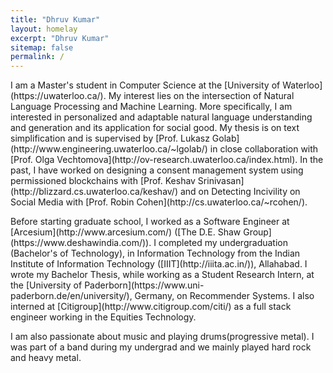 ```yaml
---
title: "Dhruv Kumar"
layout: homelay
excerpt: "Dhruv Kumar"
sitemap: false
permalink: /
---
```


<p>I am a Master's student in Computer Science at the [University of Waterloo](https://uwaterloo.ca/). My interest lies on the intersection of Natural Language Processing and Machine Learning. More specifically, I am interested in personalized and adaptable natural language understanding and generation and its application for social good. My thesis is on text simplification and is supervised by [Prof. Lukasz Golab](http://www.engineering.uwaterloo.ca/~lgolab/) in close collaboration with [Prof. Olga Vechtomova](http://ov-research.uwaterloo.ca/index.html). In the past, I have worked on designing a consent management system using permissioned blockchains with [Prof. Keshav Srinivasan](http://blizzard.cs.uwaterloo.ca/keshav/) and on Detecting Incivility on Social Media with [Prof. Robin Cohen](http://cs.uwaterloo.ca/~rcohen/).  </p>
<p>Before starting graduate school, I worked as a Software Engineer at [Arcesium](http://www.arcesium.com/) ([The D.E. Shaw Group](https://www.deshawindia.com/)). I completed my undergraduation (Bachelor's of Technology), in Information Technology from the Indian Institute of Information Technology ([IIIT](http://iiita.ac.in/)), Allahabad. I wrote my Bachelor Thesis, while working as a Student Research Intern, at the [University of Paderborn](https://www.uni-paderborn.de/en/university/), Germany, on Recommender Systems. I also interned at [Citigroup](http://www.citigroup.com/citi/) as a full stack engineer working in the Equities Technology.</p>
<p>I am also passionate about music and playing drums(progressive metal). I was part of a band during my undergrad and we mainly played hard rock and heavy metal.</p>